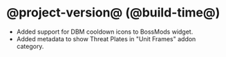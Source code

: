 # @project-version@ (@build-time@)

* Added support for DBM cooldown icons to BossMods widget.
* Added metadata to show Threat Plates in "Unit Frames" addon category.
